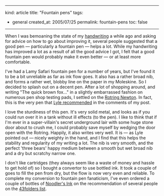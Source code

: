 -----
kind: article
title: "Fountain pens"
tags:
- general
created_at: 2005/07/25
permalink: fountain-pens
toc: false
-----

<p>When I was bemoaning the state of my <a href="http://www.rousette.org.uk/blog/archives/2005/01/18/handwriting/">handwriting</a> a while ago and asking for advice on how to go about improving it, several people suggested that a good pen &mdash; particularly a fountain pen &mdash; helps a lot. While my handwriting has improved a lot as a result of all the good advice I got, I felt that a good fountain pen would probably make it even better &mdash; or at least more comfortable.</p>

<p>I've had a Lamy Safari fountain pen for a number of years, but I've found it to be a bit unreliable as far as ink flow goes. It also has a rather broad nib, and forms a rather wet, blobby line on the paper in my Moleskine. So I decided to splash out on a decent pen. After a lot of shopping around, and writing "The quick brown fox..." in a slightly embarrassed fashion on numerous pen shop testing pads, I settled on the <a href="http://www.penshop.co.uk/tobasket.asp?products=1&amp;brands=10&amp;prices=0&amp;id=321">Rotring Newton</a>. In fact, this is the very pen that <a href="http://www.rousette.org.uk/blog/archives/2005/01/18/handwriting/#comment-3183">Lyle recommended</a> in the comments of my post.</p>

<p>I love the sturdiness of this pen. It's very solid metal, and looks as if you could run over it in a tank without ill effects (to the pen). I like to think that if I'm ever in a super-villain's secret underground lair with some huge stone door about to crush me, I could probably save myself by wedging the door open with the Rotring. Happily, it also writes very well. It is &mdash; as Lyle pointed out &mdash; nicely weighty in the hand, and I find that this helps the stability and regularity of my writing a lot. The nib is very smooth, and the perfect 'three bears' happy medium between a smooth but wet broad nib and a dry but scratchy narrow one.</p>

<p>I don't like cartridges (they always seem like a waste of money and hassle to get hold of) so I bought a convertor to use bottled ink. It took a couple of goes to fill the pen from dry, but the flow is now very even and reliable. To complete my conversion to fountain pen fanaticism, I've even ordered a couple of bottles of <a href="http://www.noodlersink.com/">Noodler's Ink</a> on the recommendation of several people on the <a href="http://groups-beta.google.com/group/43Folders/browse_thread/thread/52e3cb42f7982dea/b02ebc1c3753a78d#b02ebc1c3753a78d">43folders list</a>.</p>



